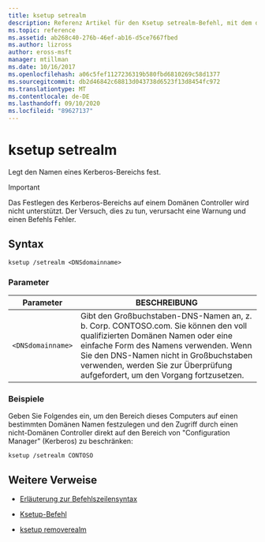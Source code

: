 ```yaml
---
title: ksetup setrealm
description: Referenz Artikel für den Ksetup setrealm-Befehl, mit dem der Name eines Kerberos-Bereichs festgelegt wird.
ms.topic: reference
ms.assetid: ab268c40-276b-46ef-ab16-d5ce7667fbed
ms.author: lizross
author: eross-msft
manager: mtillman
ms.date: 10/16/2017
ms.openlocfilehash: a06c5fef1127236319b580fbd6810269c58d1377
ms.sourcegitcommit: db2d46842c68813d043738d6523f13d8454fc972
ms.translationtype: MT
ms.contentlocale: de-DE
ms.lasthandoff: 09/10/2020
ms.locfileid: "89627137"
---
```

# <a name="ksetup-setrealm"></a>ksetup setrealm

Legt den Namen eines Kerberos-Bereichs fest.

> [!IMPORTANT]
> Das Festlegen des Kerberos-Bereichs auf einem Domänen Controller wird nicht unterstützt. Der Versuch, dies zu tun, verursacht eine Warnung und einen Befehls Fehler.

## <a name="syntax"></a>Syntax

```
ksetup /setrealm <DNSdomainname>
```

### <a name="parameters"></a>Parameter

| Parameter | BESCHREIBUNG |
| --------- | ----------- |
| `<DNSdomainname>` | Gibt den Großbuchstaben-DNS-Namen an, z. b. Corp. CONTOSO.com. Sie können den voll qualifizierten Domänen Namen oder eine einfache Form des Namens verwenden. Wenn Sie den DNS-Namen nicht in Großbuchstaben verwenden, werden Sie zur Überprüfung aufgefordert, um den Vorgang fortzusetzen. |

### <a name="examples"></a>Beispiele

Geben Sie Folgendes ein, um den Bereich dieses Computers auf einen bestimmten Domänen Namen festzulegen und den Zugriff durch einen nicht-Domänen Controller direkt auf den Bereich von "Configuration Manager" (Kerberos) zu beschränken:

```
ksetup /setrealm CONTOSO
```

## <a name="additional-references"></a>Weitere Verweise

- [Erläuterung zur Befehlszeilensyntax](command-line-syntax-key.md)

- [Ksetup-Befehl](ksetup.md)

- [ksetup removerealm](ksetup-removerealm.md)
